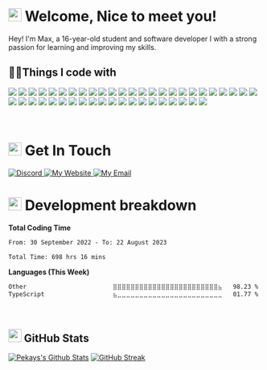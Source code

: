 <h1><img src="https://cdn.discordapp.com/emojis/854451836287320084.gif" width="26"/> Welcome, Nice to meet you!</h1>
Hey! I'm Max, a 16-year-old student and software developer I with a strong passion for learning and improving my skills.

<!-- Colors-->
<h2>👨‍💻Things I code with</h2>
<p>
    <!-- Blue (L->D) -->
    <img src="https://img.shields.io/badge/docker-%230db7ed.svg?style=for-the-badge&logo=docker&logoColor=white">  
    <img src="https://img.shields.io/badge/adobe%20photoshop-%2331A8FF.svg?style=for-the-badge&logo=adobe%20photoshop&logoColor=white" /> 
    <img src="https://img.shields.io/badge/Google_chrome-4285F4?style=for-the-badge&logo=Google-chrome&logoColor=white" /> 
    <img src="https://img.shields.io/badge/Windows-0078D6?style=for-the-badge&logo=windows&logoColor=white" />
    <img src="https://img.shields.io/badge/kubernetes-%23326ce5.svg?style=for-the-badge&logo=kubernetes&logoColor=white"> 
    <img src="https://img.shields.io/badge/TypeScript-007ACC?style=for-the-badge&logo=typescript&logoColor=white" />
    <img src="https://img.shields.io/badge/Visual_Studio_Code-0078D4?style=for-the-badge&logo=visual%20studio%20code&logoColor=white" />
    <img src="https://img.shields.io/badge/CSS3-1572B6?style=for-the-badge&logo=css3&logoColor=white" />
    <img src="https://img.shields.io/badge/Flutter-02569B?style=for-the-badge&logo=flutter&logoColor=white" /> 
    <img src="https://img.shields.io/badge/Tailwind_CSS-38B2AC?style=for-the-badge&logo=tailwind-css&logoColor=white" /> 
    <!-- Purple -->
    <img src="https://img.shields.io/badge/PHP-777BB4?style=for-the-badge&logo=php&logoColor=white" />
    <img src="https://img.shields.io/badge/Discord-7289DA?style=for-the-badge&logo=discord&logoColor=white" />
    <img src="https://img.shields.io/badge/Stripe-626CD9?style=for-the-badge&logo=Stripe&logoColor=white"/>
    <img src="https://img.shields.io/badge/Bootstrap-563D7C?style=for-the-badge&logo=bootstrap&logoColor=white" />   
    <img src="https://img.shields.io/badge/Slack-4A154B?style=for-the-badge&logo=slack&logoColor=white" />   
    <!-- Pink -->
    <img src="https://img.shields.io/badge/Raspberry%20Pi-A22846?style=for-the-badge&logo=Raspberry%20Pi&logoColor=white" /> 
    <img src="https://img.shields.io/badge/Saas-CC6699?style=for-the-badge&logo=sass&logoColor=white" />
    <img src="https://img.shields.io/badge/Dribbble-EA4C89?style=for-the-badge&logo=dribbble&logoColor=white" /> 
    <!-- TRANSITION COLOR -->
    <img src="https://img.shields.io/badge/GIT-E44C30?style=for-the-badge&logo=git&logoColor=white" /> 
    <!-- END TRANSITION -->
    <!-- RED -->
    <img src="https://img.shields.io/badge/Laravel-FF2D20?style=for-the-badge&logo=laravel&logoColor=white" />
    <img src="https://img.shields.io/badge/npm-c12127?style=for-the-badge&logo=npm&logoColor=white"
    <img src="https://img.shields.io/badge/Apache-ca2136?style=for-the-badge&logo=apache&logoColor=white"> 
    <img src="https://img.shields.io/badge/wireguard-%2388171A.svg?style=for-the-badge&logo=wireguard&logoColor=white" />
    <img src="https://img.shields.io/badge/figma-%23F24E1E.svg?style=for-the-badge&logo=figma&logoColor=white" /> 
    <!-- Orange -->
    <img src="https://img.shields.io/badge/HTML5-E34F26?style=for-the-badge&logo=html5&logoColor=white" />
    <img src="https://img.shields.io/badge/Cloudflare-F38020?style=for-the-badge&logo=Cloudflare&logoColor=white" />
    <img src="https://img.shields.io/badge/Stack%20Overflow-F58025?style=for-the-badge&logo=Stack%20Overflow&logoColor=white" /> 
    <img src="https://img.shields.io/badge/Java-ED8B00?style=for-the-badge&logo=openjdk&logoColor=white" />  
    <!-- Yellow -->
    <img src="https://img.shields.io/badge/JavaScript-F7DF1E?style=for-the-badge&logo=JavaScript&logoColor=white" />
    <img src="https://img.shields.io/badge/Linux-FCC624?style=for-the-badge&logo=linux&logoColor=black" />  
    <!-- Green -->
    <img src="https://img.shields.io/badge/Node.js-43853D?style=for-the-badge&logo=node.js&logoColor=white" />
    <img src="https://img.shields.io/badge/Nginx-009037?style=for-the-badge&logo=Nginx&logoColor=white"> 
    <img src="https://img.shields.io/badge/CSS-239120?style=for-the-badge&logo=css3&logoColor=white" />
    <img src="https://img.shields.io/badge/HTML-239120?style=for-the-badge&logo=html5&logoColor=white" />
    <img src="https://img.shields.io/badge/UpWork-6FDA44?style=for-the-badge&logo=Upwork&logoColor=white" />
    <!-- Grays -->
    <img src="https://img.shields.io/badge/Vue.js-35495E?style=for-the-badge&logo=vue.js&logoColor=4FC08D" />
    <img src="https://img.shields.io/badge/prettier-1A2C34?style=for-the-badge&logo=prettier&logoColor=F7BA3E" /> 
    <img src="https://img.shields.io/badge/Amazon_AWS-232F3E?style=for-the-badge&logo=amazon-aws&logoColor=white" /> 
    <img src="https://img.shields.io/badge/React-20232A?style=for-the-badge&logo=react&logoColor=61DAFB" />
    <img src="https://img.shields.io/badge/React_Native-20232A?style=for-the-badge&logo=react&logoColor=61DAFB" /> 
    <!-- Blacks -->
    <img src="https://img.shields.io/badge/MySQL-000000?style=for-the-badge&logo=mysql&logoColor=white" />    
    <img src="https://img.shields.io/badge/Next.js-000000?logo=nextdotjs&logoColor=fff&style=for-the-badge" />
    <img src="https://img.shields.io/badge/GitHub-000000?style=for-the-badge&logo=github&logoColor=white" />
    <img src="https://img.shields.io/badge/IntelliJ_IDEA-000000.svg?style=for-the-badge&logo=intellij-idea&logoColor=white" />  
    <img src="https://img.shields.io/badge/Notion-000000?style=for-the-badge&logo=notion&logoColor=white" /> 
    <img src="https://img.shields.io/badge/Vercel-000000?style=for-the-badge&logo=vercel&logoColor=white" /> 
    <!-- END Colors -->
</p>


<br/>

<h1><img src="https://media.tenor.com/5zirBaE_AWgAAAAi/music-listening.gif" width="26"/> Get In Touch</h1>
<a href="https://discord.gg/MNfTC3fkcH" target="_blank">
<img alt="Discord" src="https://img.shields.io/badge/Discord-7289DA?style=for-the-badge&logo=discord&logoColor=white"/>
</a>
<a href="https://maxlingenfelter.com" target="_blank">
<img alt="My Website" src="https://img.shields.io/badge/my website-000000?style=for-the-badge&logo=About.me&logoColor=white"/>
</a>
<a href="https://mail.google.com/mail/?view=cm&source=mailto&to=contact@maxlingenfelter.com" target="_blank">
<img alt="My Email" src="https://img.shields.io/badge/Email-D14836?style=for-the-badge&logo=gmail&logoColor=white"/>
</a>

</br>

<h1><img src="https://media3.giphy.com/media/v1.Y2lkPTc5MGI3NjExbHQ3NjNuMGFjYzlmcW12YWprMmMxeGYzdTh0YXB1c3ZjaGYyaG1qbSZlcD12MV9pbnRlcm5hbF9naWZfYnlfaWQmY3Q9cw/1ynCEtlgMPAeNAqdnu/giphy.gif" width="26"/> Development breakdown</h1>

**Total Coding Time**
<!--START_SECTION:waka1-->

```txt
From: 30 September 2022 - To: 22 August 2023

Total Time: 698 hrs 16 mins
```

<!--END_SECTION:waka1-->
**Languages (This Week)**
<!--START_SECTION:waka2-->

```txt
Other                        ⣿⣿⣿⣿⣿⣿⣿⣿⣿⣿⣿⣿⣿⣿⣿⣿⣿⣿⣿⣿⣿⣿⣿⣿⣦   98.23 %
TypeScript                   ⣦⣀⣀⣀⣀⣀⣀⣀⣀⣀⣀⣀⣀⣀⣀⣀⣀⣀⣀⣀⣀⣀⣀⣀⣀   01.77 %
```

<!--END_SECTION:waka2-->


</br>

<h2><img src="https://i.imgur.com/Y6PA0hH.gif" width="26"/> GitHub Stats</h2>

[![Pekays's Github Stats](https://pk-github-readme-stats-k0sjqukdl-pekaytab.vercel.app/api?username=MaxLingenfelter&count_private=true&include_all_commits=true&show_icons=true&hide_border=1&role=OWNER,COLLABORATOR&theme=dark&bg_color=000000#gh-dark-mode-only)](https://github.com/anuraghazra/github-readme-stats) 
[![GitHub Streak](https://streak-stats.demolab.com?user=MaxLingenfelter&theme=highcontrast&hide_border=true&border_radius=6.9&sideNums=64A5CB)](https://git.io/streak-stats) 
